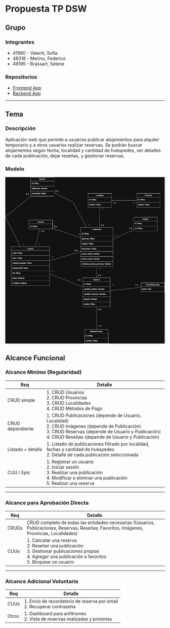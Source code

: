 # Propuesta TP DSW

## Grupo

### Integrantes
- 41980 - Valenti, Sofía  
- 48318 - Merino, Federico  
- 49195 - Brassart, Selene

### Repositorios
- [Frontend App](https://github.com/fedemerino/dsw-frontend)  
- [Backend App](https://github.com/fedemerino/dsw-backend)  

---

## Tema

### Descripción

Aplicación web que permite a usuarios publicar alojamientos para alquiler temporario y a otros usuarios realizar reservas. Se podrán buscar alojamientos según fecha, localidad y cantidad de huéspedes, ver detalles de cada publicación, dejar reseñas, y gestionar reservas.

### Modelo

![DER](./modelo.png)

## Alcance Funcional

### Alcance Mínimo (Regularidad)

| Req              | Detalle |
|------------------|---------|
| CRUD simple      | 1. CRUD Usuarios<br>2. CRUD Provincias<br>3. CRUD Localidades <br>4. CRUD Métodos de Pago |
| CRUD dependiente | 1. CRUD Publicaciones (depende de Usuario, Localidad)<br>2. CRUD Imágenes (depende de Publicación)<br>3. CRUD Reservas (depende de Usuario y Publicación)<br>4. CRUD Reseñas (depende de Usuario y Publicación) |
| Listado + detalle| 1. Listado de publicaciones filtrado por localidad, fechas y cantidad de huéspedes<br>2. Detalle de cada publicación seleccionada |
| CUU / Epic       | 1. Registrar un usuario<br>2. Iniciar sesión<br>3. Realizar una publicación<br>4. Modificar o eliminar una publicación<br>5. Realizar una reserva |

---

### Alcance para Aprobación Directa

| Req     | Detalle |
|---------|---------|
| CRUDs   | CRUD completo de todas las entidades necesarias (Usuarios, Publicaciones, Reservas, Reseñas, Favoritos, Imágenes, Provincias, Localidades) |
| CUUs    | 1. Cancelar una reserva<br>2. Reseñar una publicación<br>3. Gestionar publicaciones propias<br>4. Agregar una publicación a favoritos<br>5. Bloquear un usuario<br>|

---

### Alcance Adicional Voluntario

| Req     | Detalle |
|---------|---------|
| CUUs    | 1. Envío de recordatorio de reserva por email<br>2. Recuperar contraseña |
| Otros   | 1. Dashboard para anfitriones<br>2. Vista de reservas realizadas y próximas
